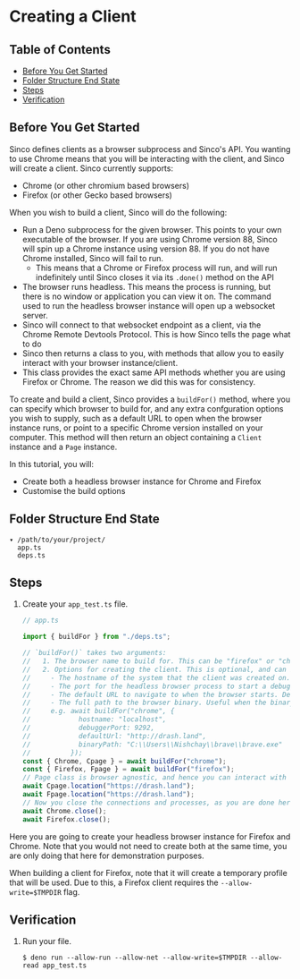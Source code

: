 # Creating a Client

## Table of Contents

- [Before You Get Started](#before-you-get-started)
- [Folder Structure End State](#folder-structure-end-state)
- [Steps](#steps)
- [Verification](#verification)

## Before You Get Started

Sinco defines clients as a browser subprocess and Sinco's API. You wanting to
use Chrome means that you will be interacting with the client, and Sinco will
create a client. Sinco currently supports:

- Chrome (or other chromium based browsers)
- Firefox (or other Gecko based browsers)

When you wish to build a client, Sinco will do the following:

- Run a Deno subprocess for the given browser. This points to your own
  executable of the browser. If you are using Chrome version 88, Sinco will spin
  up a Chrome instance using version 88. If you do not have Chrome installed,
  Sinco will fail to run.
  - This means that a Chrome or Firefox process will run, and will run
    indefinitely until Sinco closes it via its `.done()` method on the API
- The browser runs headless. This means the process is running, but there is no
  window or application you can view it on. The command used to run the headless
  browser instance will open up a websocket server.
- Sinco will connect to that websocket endpoint as a client, via the Chrome
  Remote Devtools Protocol. This is how Sinco tells the page what to do
- Sinco then returns a class to you, with methods that allow you to easily
  interact with your browser instance/client.
- This class provides the exact same API methods whether you are using Firefox
  or Chrome. The reason we did this was for consistency.

To create and build a client, Sinco provides a `buildFor()` method, where you
can specify which browser to build for, and any extra confguration options you
wish to supply, such as a default URL to open when the browser instance runs, or
point to a specific Chrome version installed on your computer. This method will
then return an object containing a `Client` instance and a `Page` instance.

In this tutorial, you will:

- Create both a headless browser instance for Chrome and Firefox
- Customise the build options

## Folder Structure End State

```text
▾ /path/to/your/project/
  app.ts
  deps.ts
```

## Steps

1. Create your `app_test.ts` file.

   ```typescript
   // app.ts

   import { buildFor } from "./deps.ts";

   // `buildFor()` takes two arguments:
   //   1. The browser name to build for. This can be "firefox" or "chrome". This is required.
   //   2. Options for creating the client. This is optional, and can be left out. This can be any or all of the following:
   //     - The hostname of the system that the client was created on. For you, this is your host machine. Defaults to "0.0.0.0" for MacOS and Linux, and "127.0.0.1" for Windows.
   //     - The port for the headless browser process to start a debugger server on. This is only important if you wish to occupy a different port than the default one. Defaults to 9293.
   //     - The default URL to navigate to when the browser starts. Defaults to "https://chromestatus.com" for a Chrome browser, and "https://developer.mozilla.org" for a Firefox browser
   //     - The full path to the browser binary. Useful when the binary is installed in a different location or using an alternate browser of the same underlying engine. A good example would be Brave Browser (Chromium based).
   //     e.g. await buildFor("chrome", {
   //            hostname: "localhost",
   //            debuggerPort: 9292,
   //            defaultUrl: "http://drash.land",
   //            binaryPath: "C:\\Users\\Nishchay\\brave\\brave.exe"
   //          });
   const { Chrome, Cpage } = await buildFor("chrome");
   const { Firefox, Fpage } = await buildFor("firefox");
   // Page class is browser agnostic, and hence you can interact with the page independent of the `Client` object.
   await Cpage.location("https://drash.land");
   await Fpage.location("https://drash.land");
   // Now you close the connections and processes, as you are done here
   await Chrome.close();
   await Firefox.close();
   ```

Here you are going to create your headless browser instance for Firefox and
Chrome. Note that you would not need to create both at the same time, you are
only doing that here for demonstration purposes.

When building a client for Firefox, note that it will create a temporary profile
that will be used. Due to this, a Firefox client requires the
`--allow-write=$TMPDIR` flag.

## Verification

1. Run your file.

   ```shell
   $ deno run --allow-run --allow-net --allow-write=$TMPDIR --allow-read app_test.ts
   ```
